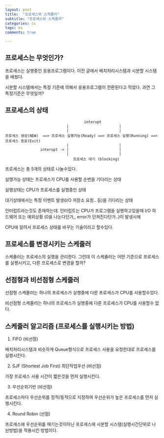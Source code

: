 ```yaml
---
layout: post
title:  "프로세스와 스케쥴러"
subtitle: "프로세스와 스케쥴러"
categories: cs
tags: os
comments: true

---
```


## 프로세스는 무엇인가?

프로세스는 실행중인 응용프로그램이다. 이전 글에서 배치처리시스템과 시분할 시스템을 배웠다.

시분할 시스템에서는 특정 기준에 의해서 응용프로그램이 전환된다고 적었다. 과연 그 특정기준은 무엇일까?

## 프로세스의 상태

```
                                    interupt
                            |                       |
                            |                       |
프로세스 생성(NEW)  ==> 프로세스 실행가능(Ready) ==> 프로세스 실행(Running) ==> 프로세스 종료(Exit)
                            |                       |
                interupt -> |                       |
                            |                       |
                               프로세스 대기 (blocking)
```

프로세스는 총 5개의 상태로 나눌수있다.

실행가능 상태는 프로세스가 CPU를 사용할 순번을 기다리는 상태

실행상태는 CPU가 프로세스를 실행중인 상태

대기상태에서는 특정 이벤트 발생(I/O 저장소 요청.. 등)을 기다리는 상태

인터럽트라는것도 존재하는데. 인터럽트는 CPU가 프로그램을 실행하고있을때 I/O 하드웨어 또는 예외상황 (0을 나눈다던가,, error가 던져진다던가..)이 발생시에

CPU에 알려서 프로세스 상태를 바꾸는 기술이라고 할수있다.

## 프로세스를 변경시키는 스케줄러

스케쥴러는 프로세스의 실행을 관리한다. 그런데 이 스케쥴러는 어떤 기준으로 프로세스를 실행시키고, 다른 프로세스로 변경을 할까?

## 선점형과 비선점형 스케줄러

선점형 스케줄러는 하나의 프로세스가 실행중에 다른 프로세스가 CPU를 사용할수있다.

비선점형 스케줄러는 하나의 프로세스가 실행중에 다른 프로세스가 CPU를 사용할수 없다.

## 스케줄러 알고리즘 (프로세스를 실행시키는 방법)

1. FIFO (비선점)

배치처리시스템과 비슷하게 Queue형식으로 프로세스 사용을 요청한대로 프로세스를 실행시킨다.

2. SJF (Shortest Job First) 최단작업우선 (비선점)
   
가장 프로세스 사용 시간이 짧은것을 먼저 실행시킨다.

3. 우선순위기반 (비선점)

프로세스마다 우선순위를 정적/동적으로 지정하여 우선순위가 높은 프로세스를 먼저 실행시킨다.

4. Round Robin (선점)

프로세스에 우선순위를 매기는것이아닌 프로세스에 시분할 시스템(실행시간단위로 나뉜방법)을 적용시킨 방법이다.


<!-- ![scheduler4](https://user-images.githubusercontent.com/56789064/93225621-62f75280-f7ad-11ea-9338-8b37d4bd38b6.jpg) -->
